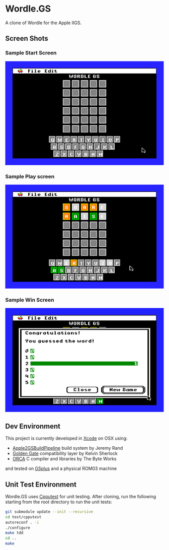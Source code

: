 # Wordle.GS
A clone of Wordle for the Apple IIGS.

## Screen Shots

### Sample Start Screen

![WordleGS Play](docs/WordleGS_start.png)

### Sample Play screen

![WordleGS Play](docs/WordleGS_play.png)

### Sample Win Screen

![WordleGS Play](docs/WordleGS_win.png)

## Dev Environment

This project is currently developed in [Xcode](https://developer.apple.com/xcode/) on OSX using:

* [Apple2GSBuildPipeline](https://github.com/jeremysrand/Apple2GSBuildPipeline) build system by Jeremy Rand
* [Golden Gate](https://goldengate.gitlab.io/about/) compatibility layer by Kelvin Sherlock
* [ORCA](https://juiced.gs/vendor/byteworks/) C compiler and libraries by The Byte Works

and tested on [GSplus](https://apple2.gs/plus/) and a physical ROM03 machine

## Unit Test Environment

Wordle.GS uses [Cpputest](https://cpputest.github.io/index.html) for unit testing. After cloning, run the following starting from the root directory to run the unit tests:

```bash
git submodule update --init --recursive
cd test/cpputest
autoreconf . -i
./configure
make tdd
cd ..
make
```
